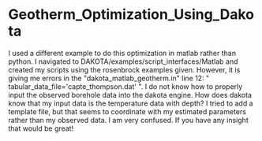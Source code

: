 # Geotherm_Optimization_Using_Dakota

I used a different example to do this optimization in matlab rather than python. I navigated to DAKOTA/examples/script_interfaces/Matlab and created my scripts using the rosenbrock examples given. However, it is giving me errors in the "dakota_matlab_geotherm.in" line 12: " tabular_data_file='capte_thompson.dat' ". I do not know how to properly input the observed borehole data into the dakota engine. How does dakota know that my input data is the temperature data with depth? I tried to add a template file, but that seems to coordinate with my estimated parameters rather than my observed data. I am very confused. If you have any insight that would be great!
